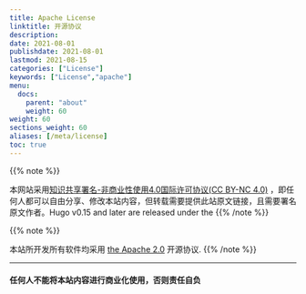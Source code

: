 ```yaml
---
title: Apache License
linktitle: 开源协议
description:
date: 2021-08-01
publishdate: 2021-08-01
lastmod: 2021-08-15
categories: ["License"]
keywords: ["License","apache"]
menu:
  docs:
    parent: "about"
    weight: 60
weight: 60
sections_weight: 60
aliases: [/meta/license]
toc: true
---
```




{{% note %}}

本网站采用[知识共享署名-非商业性使用4.0国际许可协议(CC BY-NC 4.0)](https://creativecommons.org/licenses/by-nc/4.0/deed.zh) ，即任何人都可以自由分享、修改本站内容，但转载需要提供此站原文链接，且需要署名原文作者。Hugo v0.15 and later are released under the 
{{% /note %}}

{{% note %}}

本站所开发所有软件均采用  [the Apache 2.0](https://www.apache.org/licenses/LICENSE-2.0.html) 开源协议.
{{% /note %}}

------

#### **任何人不能将本站内容进行商业化使用，否则责任自负**

